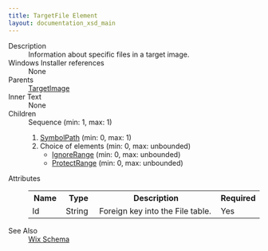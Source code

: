 ```yaml
---
title: TargetFile Element
layout: documentation_xsd_main
---
```

<dl>
  <dt>Description</dt>
  <dd>Information about specific files in a target image.</dd>
  <dt>Windows Installer references</dt>
  <dd>None</dd>
  <dt>Parents</dt>
  <dd>
    <a href="../targetimage/">TargetImage</a>
  </dd>
  <dt>Inner Text</dt>
  <dd>None</dd>
  <dt>Children</dt>
  <dd>Sequence (min: 1, max: 1)<ol><li><a href="../symbolpath/">SymbolPath</a> (min: 0, max: 1)</li><li>Choice of elements (min: 0, max: unbounded)<ul><li><a href="../ignorerange/">IgnoreRange</a> (min: 0, max: unbounded)</li><li><a href="../protectrange/">ProtectRange</a> (min: 0, max: unbounded)</li></ul></li></ol></dd>
  <dt>Attributes</dt>
  <dd>
    <table cellspacing="0" cellpadding="0" class="schema">
      <tr>
        <th width="15%">Name</th>
        <th width="15%">Type</th>
        <th width="65%">Description</th>
        <th width="15%">Required</th>
      </tr>
      <tr>
        <td>Id</td>
        <td>String</td>
        <td>Foreign key into the File table.</td>
        <td>Yes</td>
      </tr>
    </table>
  </dd>
  <dt>See Also</dt>
  <dd>
    <a href="../wix">Wix Schema</a>
  </dd>
</dl>
